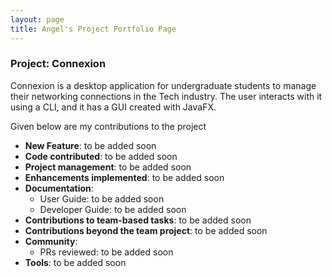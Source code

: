 ```yaml
---
layout: page
title: Angel's Project Portfolio Page
---
```

### Project: Connexion

Connexion is a desktop application for undergraduate students to manage their networking connections in the Tech industry.
The user interacts with it using a CLI, and it has a GUI created with JavaFX.

Given below are my contributions to the project

* **New Feature**: to be added soon
* **Code contributed**: to be added soon
* **Project management**: to be added soon
* **Enhancements implemented**: to be added soon
* **Documentation**:
    * User Guide: to be added soon
    * Developer Guide: to be added soon
* **Contributions to team-based tasks**: to be added soon
* **Contributions beyond the team project**: to be added soon
* **Community**:
    * PRs reviewed: to be added soon
* **Tools**: to be added soon
